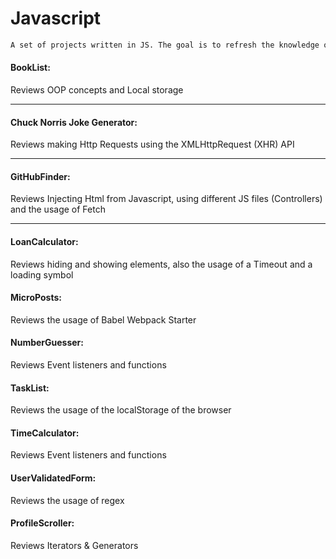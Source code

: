 # Javascript

```sh
A set of projects written in JS. The goal is to refresh the knowledge of the language by looking at these examples. 
```

#### BookList:
Reviews OOP concepts and Local storage

---

#### Chuck Norris Joke Generator:
Reviews making Http Requests using the XMLHttpRequest (XHR) API

---

#### GitHubFinder:
Reviews Injecting Html from Javascript, using different JS files (Controllers) and the usage of Fetch

---

#### LoanCalculator:
Reviews hiding and showing elements, also the usage of a Timeout and a loading symbol

#### MicroPosts:
Reviews the usage of Babel Webpack Starter

#### NumberGuesser:
Reviews Event listeners and functions

#### TaskList:
Reviews the usage of the localStorage of the browser

#### TimeCalculator:
Reviews Event listeners and functions 

#### UserValidatedForm:
Reviews the usage of regex

#### ProfileScroller: 
Reviews Iterators & Generators

